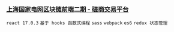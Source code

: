 ### [上海国家电网区块链前端二期 - 磋商交易平台](#)
`react 17.0.3` `基于 hooks 函数式编程` `sass` `webpack` `es6` `redux 状态管理` 

